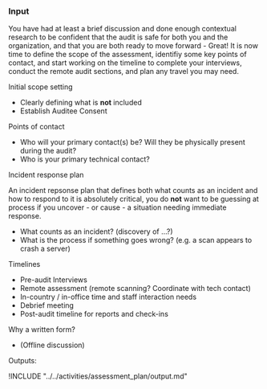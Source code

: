 ### Input

You have had at least a brief discussion and done enough contextual research to be confident that the audit is safe for both you and the organization, and that you 
are both ready to move forward - Great!  It is now time to define the scope of the assessment, identifiy some key points of contact, and start working on the timeline to complete your interviews, conduct the remote audit sections, and plan any travel you may need.
 

 Initial scope setting

  * Clearly defining what is **not** included
  * Establish Auditee Consent

Points of contact

  * Who will your primary contact(s) be?  Will they be physically present during the audit?
  * Who is your primary technical contact?

Incident response plan

An incident repsonse plan that defines both what counts as an incident and how to respond to it is absolutely critical, you do **not** want to be guessing at process if you uncover - or cause - a situation needing immediate response.

 * What counts as an incident? (discovery of ...?)
 * What is the process if something goes wrong? (e.g. a scan appears to crash a server)


Timelines

  * Pre-audit Interviews
  * Remote assessment (remote scanning? Coordinate with tech contact)
  * In-country / in-office time and staff interaction needs
  * Debrief meeting
  * Post-audit timeline for reports and check-ins

Why a written form?

 * (Offline discussion)


Outputs:

!INCLUDE "../../activities/assessment_plan/output.md"


